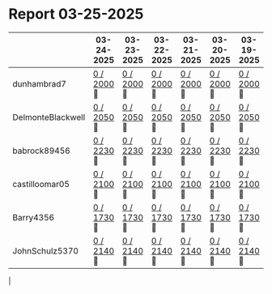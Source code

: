 # Report 03-25-2025
| | 03-24-2025 | 03-23-2025 | 03-22-2025 | 03-21-2025 | 03-20-2025 | 03-19-2025 | 03-18-2025 |
| --- | --- | --- | --- | --- | --- | --- | --- |
| dunhambrad7 | [0 / 2000](https://www.myfitnesspal.com/food/diary/dunhambrad7?date=2025-03-24) :no_entry_sign: | [0 / 2000](https://www.myfitnesspal.com/food/diary/dunhambrad7?date=2025-03-23) :no_entry_sign: | [0 / 2000](https://www.myfitnesspal.com/food/diary/dunhambrad7?date=2025-03-22) :no_entry_sign: | [0 / 2000](https://www.myfitnesspal.com/food/diary/dunhambrad7?date=2025-03-21) :no_entry_sign: | [0 / 2000](https://www.myfitnesspal.com/food/diary/dunhambrad7?date=2025-03-20) :no_entry_sign: | [0 / 2000](https://www.myfitnesspal.com/food/diary/dunhambrad7?date=2025-03-19) :no_entry_sign: | [0 / 2000](https://www.myfitnesspal.com/food/diary/dunhambrad7?date=2025-03-18) :no_entry_sign: |
| DelmonteBlackwell | [0 / 2050](https://www.myfitnesspal.com/food/diary/DelmonteBlackwell?date=2025-03-24) :no_entry_sign: | [0 / 2050](https://www.myfitnesspal.com/food/diary/DelmonteBlackwell?date=2025-03-23) :no_entry_sign: | [0 / 2050](https://www.myfitnesspal.com/food/diary/DelmonteBlackwell?date=2025-03-22) :no_entry_sign: | [0 / 2050](https://www.myfitnesspal.com/food/diary/DelmonteBlackwell?date=2025-03-21) :no_entry_sign: | [0 / 2050](https://www.myfitnesspal.com/food/diary/DelmonteBlackwell?date=2025-03-20) :no_entry_sign: | [0 / 2050](https://www.myfitnesspal.com/food/diary/DelmonteBlackwell?date=2025-03-19) :no_entry_sign: | [0 / 2050](https://www.myfitnesspal.com/food/diary/DelmonteBlackwell?date=2025-03-18) :no_entry_sign: |
| babrock89456 | [0 / 2230](https://www.myfitnesspal.com/food/diary/babrock89456?date=2025-03-24) :no_entry_sign: | [0 / 2230](https://www.myfitnesspal.com/food/diary/babrock89456?date=2025-03-23) :no_entry_sign: | [0 / 2230](https://www.myfitnesspal.com/food/diary/babrock89456?date=2025-03-22) :no_entry_sign: | [0 / 2230](https://www.myfitnesspal.com/food/diary/babrock89456?date=2025-03-21) :no_entry_sign: | [0 / 2230](https://www.myfitnesspal.com/food/diary/babrock89456?date=2025-03-20) :no_entry_sign: | [0 / 2230](https://www.myfitnesspal.com/food/diary/babrock89456?date=2025-03-19) :no_entry_sign: | [0 / 2230](https://www.myfitnesspal.com/food/diary/babrock89456?date=2025-03-18) :no_entry_sign: |
| castilloomar05 | [0 / 2100](https://www.myfitnesspal.com/food/diary/castilloomar05?date=2025-03-24) :no_entry_sign: | [0 / 2100](https://www.myfitnesspal.com/food/diary/castilloomar05?date=2025-03-23) :no_entry_sign: | [0 / 2100](https://www.myfitnesspal.com/food/diary/castilloomar05?date=2025-03-22) :no_entry_sign: | [0 / 2100](https://www.myfitnesspal.com/food/diary/castilloomar05?date=2025-03-21) :no_entry_sign: | [0 / 2100](https://www.myfitnesspal.com/food/diary/castilloomar05?date=2025-03-20) :no_entry_sign: | [0 / 2100](https://www.myfitnesspal.com/food/diary/castilloomar05?date=2025-03-19) :no_entry_sign: | [0 / 2100](https://www.myfitnesspal.com/food/diary/castilloomar05?date=2025-03-18) :no_entry_sign: |
| Barry4356 | [0 / 1730](https://www.myfitnesspal.com/food/diary/Barry4356?date=2025-03-24) :no_entry_sign: | [0 / 1730](https://www.myfitnesspal.com/food/diary/Barry4356?date=2025-03-23) :no_entry_sign: | [0 / 1730](https://www.myfitnesspal.com/food/diary/Barry4356?date=2025-03-22) :no_entry_sign: | [0 / 1730](https://www.myfitnesspal.com/food/diary/Barry4356?date=2025-03-21) :no_entry_sign: | [0 / 1730](https://www.myfitnesspal.com/food/diary/Barry4356?date=2025-03-20) :no_entry_sign: | [0 / 1730](https://www.myfitnesspal.com/food/diary/Barry4356?date=2025-03-19) :no_entry_sign: | [0 / 1730](https://www.myfitnesspal.com/food/diary/Barry4356?date=2025-03-18) :no_entry_sign: |
| JohnSchulz5370 | [0 / 2140](https://www.myfitnesspal.com/food/diary/JohnSchulz5370?date=2025-03-24) :no_entry_sign: | [0 / 2140](https://www.myfitnesspal.com/food/diary/JohnSchulz5370?date=2025-03-23) :no_entry_sign: | [0 / 2140](https://www.myfitnesspal.com/food/diary/JohnSchulz5370?date=2025-03-22) :no_entry_sign: | [0 / 2140](https://www.myfitnesspal.com/food/diary/JohnSchulz5370?date=2025-03-21) :no_entry_sign: | [0 / 2140](https://www.myfitnesspal.com/food/diary/JohnSchulz5370?date=2025-03-20) :no_entry_sign: | [0 / 2140](https://www.myfitnesspal.com/food/diary/JohnSchulz5370?date=2025-03-19) :no_entry_sign: | [0 / 2140](https://www.myfitnesspal.com/food/diary/JohnSchulz5370?date=2025-03-18) :no_entry_sign: |
|